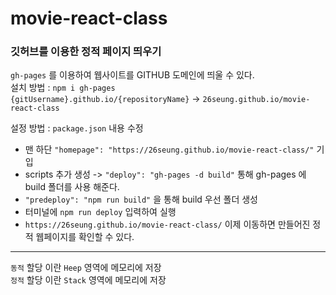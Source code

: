 # movie-react-class

### 깃허브를 이용한 정적 페이지 띄우기

`gh-pages` 를 이용하여 웹사이트를 GITHUB 도메인에 띄울 수 있다.  
 설치 방법 : `npm i gh-pages`  
`{gitUsername}.github.io/{repositoryName}` -> `26seung.github.io/movie-react-class`

설정 방법 : `package.json` 내용 수정

- 맨 하단 `"homepage": "https://26seung.github.io/movie-react-class/"` 기입
- scripts 추가 생성 -> `"deploy": "gh-pages -d build"` 통해 gh-pages 에 build 폴더를 사용 해준다.
- `"predeploy": "npm run build"` 을 통해 build 우선 폴더 생성
- 터미널에 `npm run deploy` 입력하여 실행
- `https://26seung.github.io/movie-react-class/` 이제 이동하면 만들어진 정적 웹페이지를 확인할 수 있다.

---

`동적` 할당 이란 `Heep` 영역에 메모리에 저장  
`정적` 할당 이란 `Stack` 영역에 메모리에 저장
